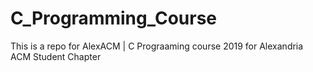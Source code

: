 # C_Programming_Course
This is a repo for AlexACM | C Prograaming course 2019 for Alexandria ACM Student Chapter
